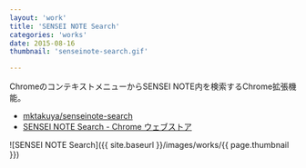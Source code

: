 ```yaml
---
layout: 'work'
title: 'SENSEI NOTE Search'
categories: 'works'
date: 2015-08-16
thumbnail: 'senseinote-search.gif'

---
```


ChromeのコンテキストメニューからSENSEI NOTE内を検索するChrome拡張機能。

- [mktakuya/senseinote-search](https://github.com/mktakuya/senseinote-search/)
- [SENSEI NOTE Search - Chrome ウェブストア](https://chrome.google.com/webstore/detail/sensei-note-search/enoecblednfpnefbhfllbnknfeldcaio?fbclid=IwAR3NtoKAUxwJsAHzzrNHhL7kyn_Vpxq6f3D8Tcpja92c5QGYWfOxnwm7DO0)

![SENSEI NOTE Search]({{ site.baseurl }}/images/works/{{ page.thumbnail }})


